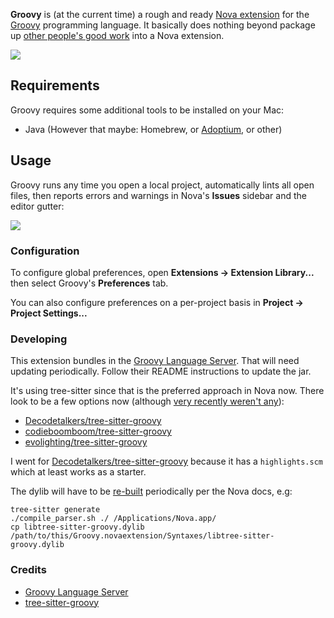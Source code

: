 **Groovy** is (at the current time) a rough and ready [Nova extension](https://extensions.panic.com/) for the [Groovy](http://www.groovy-lang.org) programming language. It basically does nothing beyond package up [other people's good work](#Credits) into a Nova extension.

<!--
🎈 It can also be helpful to include a screenshot or GIF showing your extension in action:
-->

![](https://nova.app/images/en/dark/editor.png)

## Requirements

Groovy requires some additional tools to be installed on your Mac:

- Java (However that maybe: Homebrew, or [Adoptium](https://adoptium.net/temurin/releases), or other)


## Usage


<!--
🎈 Alternatively, if your extension runs automatically (as in the case of a validator), consider showing users what they can expect to see:
-->

Groovy runs any time you open a local project, automatically lints all open files, then reports errors and warnings in Nova's **Issues** sidebar and the editor gutter:

![](https://nova.app/images/en/dark/tools/sidebars.png)

### Configuration

<!--
🎈 If your extension offers global- or workspace-scoped preferences, consider pointing users toward those settings. For example:
-->

To configure global preferences, open **Extensions → Extension Library...** then select Groovy's **Preferences** tab.

You can also configure preferences on a per-project basis in **Project → Project Settings...**

### Developing

This extension bundles in the [Groovy Language Server](https://github.com/GroovyLanguageServer/groovy-language-server). That will need updating periodically. Follow their README instructions to update the jar.

It's using tree-sitter since that is the preferred approach in Nova now. There look to be a few options now (although [very recently weren't any](https://github.com/tree-sitter/tree-sitter/discussions/1274)):

- [Decodetalkers/tree-sitter-groovy](https://github.com/Decodetalkers/tree-sitter-groovy)
- [codieboomboom/tree-sitter-groovy](https://github.com/codieboomboom/tree-sitter-groovy)
- [evolighting/tree-sitter-groovy](https://github.com/evolighting/tree-sitter-groovy)

I went for [Decodetalkers/tree-sitter-groovy](https://github.com/Decodetalkers/tree-sitter-groovy) because it has a `highlights.scm` which at least works as a starter.

The dylib will have to be [re-built](https://docs.nova.app/syntax-reference/tree-sitter/#compiling-a-parser) periodically per the Nova docs, e.g:

```
tree-sitter generate
./compile_parser.sh ./ /Applications/Nova.app/
cp libtree-sitter-groovy.dylib /path/to/this/Groovy.novaextension/Syntaxes/libtree-sitter-groovy.dylib
```

### Credits

- [Groovy Language Server](https://github.com/GroovyLanguageServer/groovy-language-server)
- [tree-sitter-groovy](https://github.com/Decodetalkers/tree-sitter-groovy)